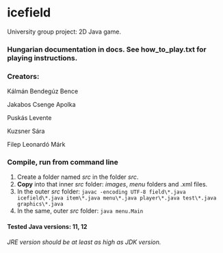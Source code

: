 # icefield
University group project: 2D Java game.

### Hungarian documentation in docs. See how_to_play.txt for playing instructions.
### Creators:
Kálmán Bendegúz Bence

Jakabos Csenge Apolka

Puskás Levente

Kuzsner Sára

Filep Leonardó Márk

### Compile, run from command line
1. Create a folder named *src* in the folder *src*. 
2. **Copy** into that inner *src* folder: *images*, *menu* folders and .xml files.
3. In the outer *src* folder: `javac -encoding UTF-8 field\*.java icefield\*.java item\*.java menu\*.java player\*.java test\*.java graphics\*.java`
4. In the same, outer *src* folder: `java menu.Main`

#### Tested Java versions: 11, 12

*JRE version should be at least as high as JDK version.*
